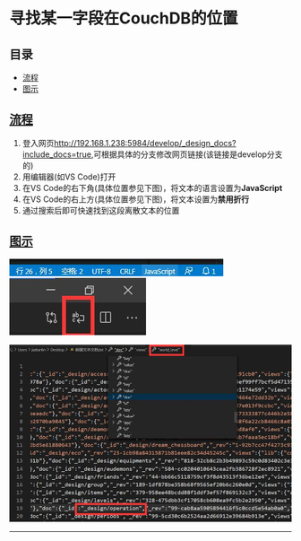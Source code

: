 # 寻找某一字段在CouchDB的位置

## 目录

* [流程](#流程)
* [图示](#图示)

## [流程](#目录)

1. 登入网页<http://192.168.1.238:5984/develop/_design_docs?include_docs=true>,可根据具体的分支修改网页链接(该链接是develop分支的)
2. 用编辑器(如VS Code)打开
3. 在VS Code的右下角(具体位置参见下图)，将文本的语言设置为**JavaScript**
4. 在VS Code的右上方(具体位置参见下图)，将文本设置为**禁用折行**
5. 通过搜索后即可快速找到这段离散文本的位置

## [图示](#目录)

![avatar](/res/TIM截图20200225171943.jpg)
![avatar](/res/TIM截图20190910104749.jpg)

![avatar](/res/TIM截图20200225181025.jpg)

---
